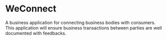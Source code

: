 # WeConnect
A business application for connecting business bodies with consumers.
This application will ensure business transactions between parties are well documented with feedbacks.
